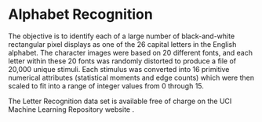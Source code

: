 # Alphabet Recognition



The objective is to identify each of a large number of black-and-white rectangular pixel displays as one of the 26 capital letters in the English alphabet. The character images were based on 20 different fonts, and each letter within these 20 fonts was randomly distorted to produce a file of 20,000 unique stimuli.  Each stimulus was converted into 16 primitive numerical attributes (statistical moments and edge counts) which were then scaled to fit into a range of integer values from 0 through 15.

The Letter Recognition data set is available free of charge on the UCI Machine Learning Repository website .
